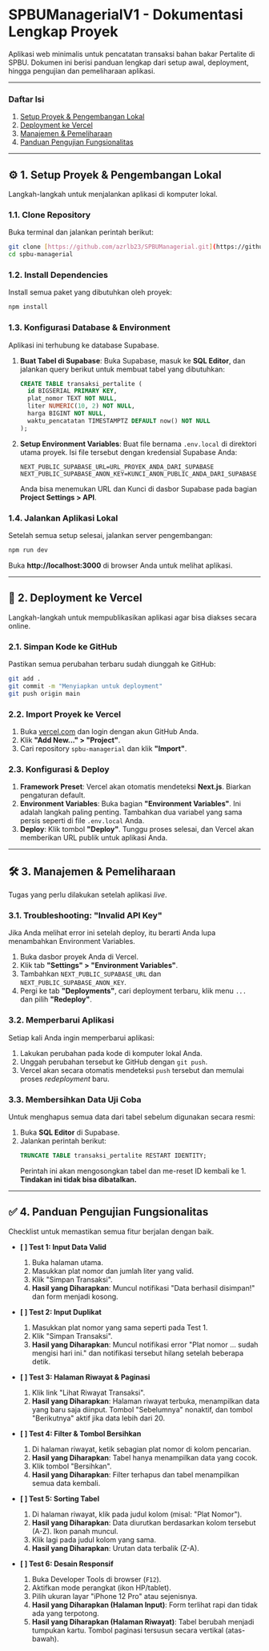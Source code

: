 # SPBUManagerialV1 - Dokumentasi Lengkap Proyek

Aplikasi web minimalis untuk pencatatan transaksi bahan bakar Pertalite di SPBU. Dokumen ini berisi panduan lengkap dari setup awal, deployment, hingga pengujian dan pemeliharaan aplikasi.

---

### Daftar Isi
1.  [Setup Proyek & Pengembangan Lokal](#-1-setup-proyek--pengembangan-lokal)
2.  [Deployment ke Vercel](#-2-deployment-ke-vercel)
3.  [Manajemen & Pemeliharaan](#-3-manajemen--pemeliharaan)
4.  [Panduan Pengujian Fungsionalitas](#-4-panduan-pengujian-fungsionalitas)

---

## ⚙️ 1. Setup Proyek & Pengembangan Lokal

Langkah-langkah untuk menjalankan aplikasi di komputer lokal.

### 1.1. Clone Repository
Buka terminal dan jalankan perintah berikut:
```bash
git clone [https://github.com/azrlb23/SPBUManagerial.git](https://github.com/azrlb23/SPBUManagerial.git)
cd spbu-managerial
```

### 1.2. Install Dependencies
Install semua paket yang dibutuhkan oleh proyek:
```bash
npm install
```

### 1.3. Konfigurasi Database & Environment
Aplikasi ini terhubung ke database Supabase.
1.  **Buat Tabel di Supabase**: Buka Supabase, masuk ke **SQL Editor**, dan jalankan query berikut untuk membuat tabel yang dibutuhkan:
    ```sql
    CREATE TABLE transaksi_pertalite (
      id BIGSERIAL PRIMARY KEY,
      plat_nomor TEXT NOT NULL,
      liter NUMERIC(10, 2) NOT NULL,
      harga BIGINT NOT NULL,
      waktu_pencatatan TIMESTAMPTZ DEFAULT now() NOT NULL
    );
    ```
2.  **Setup Environment Variables**: Buat file bernama `.env.local` di direktori utama proyek. Isi file tersebut dengan kredensial Supabase Anda:
    ```
    NEXT_PUBLIC_SUPABASE_URL=URL_PROYEK_ANDA_DARI_SUPABASE
    NEXT_PUBLIC_SUPABASE_ANON_KEY=KUNCI_ANON_PUBLIC_ANDA_DARI_SUPABASE
    ```
    Anda bisa menemukan URL dan Kunci di dasbor Supabase pada bagian **Project Settings > API**.

### 1.4. Jalankan Aplikasi Lokal
Setelah semua setup selesai, jalankan server pengembangan:
```bash
npm run dev
```
Buka **http://localhost:3000** di browser Anda untuk melihat aplikasi.

---

## 🚀 2. Deployment ke Vercel

Langkah-langkah untuk mempublikasikan aplikasi agar bisa diakses secara online.

### 2.1. Simpan Kode ke GitHub
Pastikan semua perubahan terbaru sudah diunggah ke GitHub:
```bash
git add .
git commit -m "Menyiapkan untuk deployment"
git push origin main
```

### 2.2. Import Proyek ke Vercel
1.  Buka [vercel.com](https://vercel.com) dan login dengan akun GitHub Anda.
2.  Klik **"Add New..." > "Project"**.
3.  Cari repository `spbu-managerial` dan klik **"Import"**.

### 2.3. Konfigurasi & Deploy
1.  **Framework Preset**: Vercel akan otomatis mendeteksi **Next.js**. Biarkan pengaturan default.
2.  **Environment Variables**: Buka bagian **"Environment Variables"**. Ini adalah langkah paling penting. Tambahkan dua variabel yang sama persis seperti di file `.env.local` Anda.
3.  **Deploy**: Klik tombol **"Deploy"**. Tunggu proses selesai, dan Vercel akan memberikan URL publik untuk aplikasi Anda.

---

## 🛠️ 3. Manajemen & Pemeliharaan

Tugas yang perlu dilakukan setelah aplikasi *live*.

### 3.1. Troubleshooting: "Invalid API Key"
Jika Anda melihat error ini setelah deploy, itu berarti Anda lupa menambahkan Environment Variables.
1.  Buka dasbor proyek Anda di Vercel.
2.  Klik tab **"Settings" > "Environment Variables"**.
3.  Tambahkan `NEXT_PUBLIC_SUPABASE_URL` dan `NEXT_PUBLIC_SUPABASE_ANON_KEY`.
4.  Pergi ke tab **"Deployments"**, cari deployment terbaru, klik menu `...` dan pilih **"Redeploy"**.

### 3.2. Memperbarui Aplikasi
Setiap kali Anda ingin memperbarui aplikasi:
1.  Lakukan perubahan pada kode di komputer lokal Anda.
2.  Unggah perubahan tersebut ke GitHub dengan `git push`.
3.  Vercel akan secara otomatis mendeteksi `push` tersebut dan memulai proses *redeployment* baru.

### 3.3. Membersihkan Data Uji Coba
Untuk menghapus semua data dari tabel sebelum digunakan secara resmi:
1.  Buka **SQL Editor** di Supabase.
2.  Jalankan perintah berikut:
    ```sql
    TRUNCATE TABLE transaksi_pertalite RESTART IDENTITY;
    ```
    Perintah ini akan mengosongkan tabel dan me-reset ID kembali ke 1. **Tindakan ini tidak bisa dibatalkan.**

---

## ✅ 4. Panduan Pengujian Fungsionalitas

Checklist untuk memastikan semua fitur berjalan dengan baik.

-   **[ ] Test 1: Input Data Valid**
    1.  Buka halaman utama.
    2.  Masukkan plat nomor dan jumlah liter yang valid.
    3.  Klik "Simpan Transaksi".
    4.  **Hasil yang Diharapkan**: Muncul notifikasi "Data berhasil disimpan!" dan form menjadi kosong.

-   **[ ] Test 2: Input Duplikat**
    1.  Masukkan plat nomor yang sama seperti pada Test 1.
    2.  Klik "Simpan Transaksi".
    3.  **Hasil yang Diharapkan**: Muncul notifikasi error "Plat nomor ... sudah mengisi hari ini." dan notifikasi tersebut hilang setelah beberapa detik.

-   **[ ] Test 3: Halaman Riwayat & Paginasi**
    1.  Klik link "Lihat Riwayat Transaksi".
    2.  **Hasil yang Diharapkan**: Halaman riwayat terbuka, menampilkan data yang baru saja diinput. Tombol "Sebelumnya" nonaktif, dan tombol "Berikutnya" aktif jika data lebih dari 20.

-   **[ ] Test 4: Filter & Tombol Bersihkan**
    1.  Di halaman riwayat, ketik sebagian plat nomor di kolom pencarian.
    2.  **Hasil yang Diharapkan**: Tabel hanya menampilkan data yang cocok.
    3.  Klik tombol "Bersihkan".
    4.  **Hasil yang Diharapkan**: Filter terhapus dan tabel menampilkan semua data kembali.

-   **[ ] Test 5: Sorting Tabel**
    1.  Di halaman riwayat, klik pada judul kolom (misal: "Plat Nomor").
    2.  **Hasil yang Diharapkan**: Data diurutkan berdasarkan kolom tersebut (A-Z). Ikon panah muncul.
    3.  Klik lagi pada judul kolom yang sama.
    4.  **Hasil yang Diharapkan**: Urutan data terbalik (Z-A).

-   **[ ] Test 6: Desain Responsif**
    1.  Buka Developer Tools di browser (`F12`).
    2.  Aktifkan mode perangkat (ikon HP/tablet).
    3.  Pilih ukuran layar "iPhone 12 Pro" atau sejenisnya.
    4.  **Hasil yang Diharapkan (Halaman Input)**: Form terlihat rapi dan tidak ada yang terpotong.
    5.  **Hasil yang Diharapkan (Halaman Riwayat)**: Tabel berubah menjadi tumpukan kartu. Tombol paginasi tersusun secara vertikal (atas-bawah).